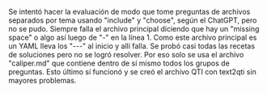 Se intentó hacer la evaluación de modo que tome preguntas de archivos separados por tema usando "include" y "choose", según el ChatGPT, pero no se pudo. Siempre falla el archivo principal diciendo que hay un "missing space" o algo así luego de "-" en la línea 1. Como este archivo principal es un YAML lleva los "---" al inicio y allí falla. Se probó casi todas las recetas de soluciones pero no se logró resolver. Por eso solo se usa el archivo "caliper.md" que contiene dentro de sí mismo todos los grupos de preguntas. Esto último sí funcionó y se creó el archivo QTI con text2qti sin mayores problemas. 

